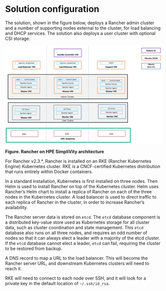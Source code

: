 # Solution configuration

The solution, shown in the figure below, deploys a Rancher admin cluster and a number of supporting nodes external to the cluster, for load balancing and DHCP services. The solution also deploys a
user cluster with optional CSI storage.



!["Rancher HPE SimpliVity architecture"][simplivity-rancher-architecture-png]

**Figure. Rancher on HPE SimpliVity architecture**



For Rancher v2.3.*, Rancher is installed on an RKE (Rancher Kubernetes Engine) Kubernetes cluster. RKE is a CNCF-certified Kubernetes distribution that runs entirely within Docker containers.

In a standard installation, Kubernetes is first installed on three nodes. Then Helm is used to install Rancher on top of the Kubernetes cluster. Helm uses Rancher’s Helm chart to install a replica of Rancher on each of the three nodes in the Kubernetes cluster. A load balancer is used to direct traffic to each replica of Rancher in the cluster, in order to increase Rancher’s availability.

The Rancher server data is stored on `etcd`. The `etcd` database component is a distributed key-value store used as Kubernetes storage for all cluster data, such as cluster coordination and state management. This `etcd` database also runs on all three nodes, and requires an odd number of nodes so that it can always elect a leader with a majority of the etcd cluster. If the `etcd` database cannot elect a leader, `etcd` can fail, requiring the cluster to be restored from backup.

A DNS record to map a URL to the load balancer. This will become the Rancher server URL, and downstream Kubernetes clusters will need to reach it.

RKE will need to connect to each node over SSH, and it will look for a private key in the default location of `~/.ssh/id_rsa`.

[simplivity-rancher-architecture-png]:<../images/simplivity-rancher-architecture.png> "Figure. Rancher on HPE SimpliVity architecture"


